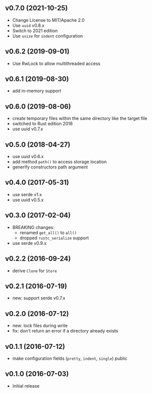 ## v0.7.0 (2021-10-25)

- Change License to MIT/Apache 2.0
- Use `uuid` v0.8.x
- Switch to 2021 edition
- Use `usize` for `indent` configuration

## v0.6.2 (2019-09-01)

- Use RwLock to allow multithreaded access

## v0.6.1 (2019-08-30)

- add in-memory support

## v0.6.0 (2019-08-06)

- create temporary files within the same directory like the target file
- switched to Rust edition 2018
- use uuid v0.7.x

## v0.5.0 (2018-04-27)

- use uuid v0.6.x
- add method `path()` to access storage location
- generify constructors path argument

## v0.4.0 (2017-05-31)

- use serde v1.x
- use uuid v0.5.x

## v0.3.0 (2017-02-04)

- BREAKING changes:
  - renamed `get_all()` to `all()`
  - dropped `rustc_serialize` support
- use serde v0.9.x

## v0.2.2 (2016-09-24)

- derive `Clone` for `Store`

## v0.2.1 (2016-07-19)

- new: support serde v0.7.x

## v0.2.0 (2016-07-12)

- new: lock files during write
- fix: don't return an error if a directory already exists

## v0.1.1 (2016-07-12)

- make configuration fields (`pretty`, `indent`, `single`) public

## v0.1.0 (2016-07-03)

- Initial release
